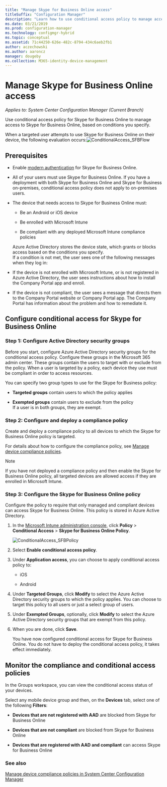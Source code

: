 ```yaml
---
title: "Manage Skype for Business Online access"
titleSuffix: "Configuration Manager"
description: "Learn how to use conditional access policy to manage access to Skype for Business Online."
ms.date: 03/21/2019
ms.prod: configuration-manager
ms.technology: configmgr-hybrid
ms.topic: conceptual
ms.assetid: 71c44250-626e-482c-8794-434c6aeb2fb1
author: aczechowski
ms.author: aaroncz
manager: dougeby
ms.collection: M365-identity-device-management
---
```

# Manage Skype for Business Online access

*Applies to: System Center Configuration Manager (Current Branch)*


Use conditional access policy for Skype for Business Online to manage access to Skype for Business Online, based on conditions you specify.  


 When a targeted user attempts to use Skype for Business Online on their device, the following evaluation occurs:![ConditionalAccess&#95;SFBFlow](media/ConditionalAccess_SFBFlow.png)  

## Prerequisites  

- Enable [modern authentication](https://aka.ms/SkypeModernAuth) for Skype for Business Online.   

- All of your users must use Skype for Business Online. If you have a deployment with both Skype for Business Online and Skype for Business on-premises, conditional access policy does not apply to on-premises users.  

- The device that needs access to Skype for Business Online must:  

  -   Be an Android or iOS device

  -   Be enrolled with Microsoft Intune

  -   Be compliant with any deployed Microsoft Intune compliance policies

  Azure Active Directory stores the device state, which grants or blocks access based on the conditions you specify.  
  If a condition is not met, the user sees one of the following messages when they log in:  

- If the device is not enrolled with Microsoft Intune, or is not registered in Azure Active Directory, the user sees instructions about how to install the Company Portal app and enroll.  

- If the device is not compliant, the user sees a message that directs them to the Company Portal website or Company Portal app. The Company Portal has information about the problem and how to remediate it.  

## Configure conditional access for Skype for Business Online  

### Step 1: Configure Active Directory security groups  
 Before you start, configure Azure Active Directory security groups for the conditional access policy. Configure these groups in the Microsoft 365 admin center. These groups contain the users to target with or exclude from the policy. When a user is targeted by a policy, each device they use must be compliant in order to access resources.  

 You can specify two group types to use for the Skype for Business policy:  

-   **Targeted groups** contain users to which the policy applies  

-   **Exempted groups** contain users to exclude from the policy  
    If a user is in both groups, they are exempt.  

### Step 2: Configure and deploy a compliance policy  
 Create and deploy a compliance policy to all devices to which the Skype for Business Online policy is targeted.  

 For details about how to configure the compliance policy, see [Manage device compliance policies](../../protect/deploy-use/device-compliance-policies.md).  

> [!NOTE]  
>  If you have not deployed a compliance policy and then enable the Skype for Business Online policy, all targeted devices are allowed access if they are enrolled in Microsoft Intune.  


### Step 3: Configure the Skype for Business Online policy  
 Configure the policy to require that only managed and compliant devices can access Skype for Business Online. This policy is stored in Azure Active Directory.  

1. In the [Microsoft Intune administration console](https://manage.microsoft.com), click **Policy** > **Conditional Access** > **Skype for Business Online Policy**.  

    ![ConditionalAccess&#95;SFBPolicy](media/ConditionalAccess_SFBPolicy.png)  

2. Select **Enable conditional access policy**.  

3. Under **Application access**, you can choose to apply conditional access policy to:  

   -   iOS  

   -   Android  

4. Under **Targeted Groups**, click **Modify** to select the Azure Active Directory security groups to which the policy applies. You can choose to target this policy to all users or just a select group of users.  

5. Under **Exempted Groups**, optionally, click **Modify** to select the Azure Active Directory security groups that are exempt from this policy.  

6. When you are done, click **Save**.  

   You have now configured conditional access for Skype for Business Online. You do not have to deploy the conditional access policy, it takes effect immediately.  

## Monitor the compliance and conditional access policies  
 In the Groups workspace, you can view the conditional access status of your devices.  

 Select any mobile device group and then, on the **Devices** tab, select one of the following **Filters**:  

-   **Devices that are not registered with AAD** are blocked from Skype for Business Online

-   **Devices that are not compliant** are blocked from Skype for Business Online  

-   **Devices that are registered with AAD and compliant** can access Skype for Business Online  

### See also  

 [Manage device compliance policies in System Center Configuration Manager](../../protect/deploy-use/device-compliance-policies.md)
